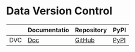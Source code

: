 Data Version Control
===

|      | Documentatio               | Repository                                 | PyPI                                  |
| ---- | -------------------------- | ------------------------------------------ | ------------------------------------- |
| DVC  | [Doc](https://dvc.org/doc) | [GitHub](https://github.com/iterative/dvc) | [PyPI](https://pypi.org/project/dvc/) |

